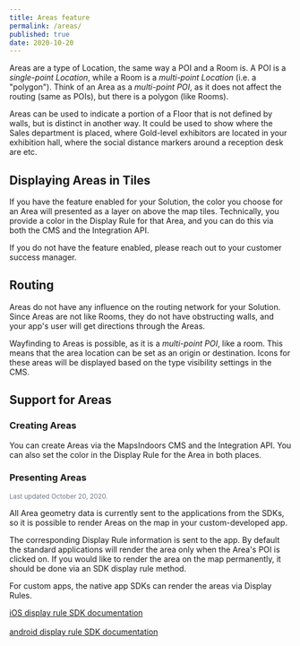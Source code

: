 ```yaml
---
title: Areas feature
permalink: /areas/
published: true
date: 2020-10-20
---
```


Areas are a type of Location, the same way a POI and a Room is. A POI is a *single-point Location*, while a Room is a *multi-point Location* (i.e. a "polygon"). Think of an Area as a *multi-point POI*, as it does not affect the routing (same as POIs), but there is a polygon (like Rooms).

Areas can be used to indicate a portion of a Floor that is not defined by walls, but is distinct in another way. It could be used to show where the Sales department is placed, where Gold-level exhibitors are located in your exhibition hall, where the social distance markers around a reception desk are etc.

## Displaying Areas in Tiles

If you have the feature enabled for your Solution, the color you choose for an Area will presented as a layer on above the map tiles. Technically, you provide a color in the Display Rule for that Area, and you can do this via both the CMS and the Integration API.

If you do not have the feature enabled, please reach out to your customer success manager.

## Routing

Areas do not have any influence on the routing network for your Solution. Since Areas are not like Rooms, they do not have obstructing walls, and your app's user will get directions through the Areas.

Wayfinding to Areas is possible, as it is a *multi-point POI*, like a room.  This means that the area location can be set as an origin or destination.  Icons for these areas will be displayed based on the type visibility settings in the CMS.

## Support for Areas

### Creating Areas

You can create Areas via the MapsIndoors CMS and the Integration API. You can also set the color in the Display Rule for the Area in both places.

### Presenting Areas

<small style="color: #707a89;">Last updated October 20, 2020.</small>

All Area geometry data is currently sent to the applications from the SDKs, so it is possible to render Areas on the map in your custom-developed app.

The corresponding Display Rule information is sent to the app.  By default the standard applications will render the area only when the Area's POI is clicked on.  If you would like to render the area on the map permanently, it should be done via an SDK display rule method.  

For custom apps, the native app SDKs can render the areas via Display Rules.

[iOS display rule SDK documentation](https://app.mapsindoors.com/mapsindoors/reference/ios/v3/interface_m_p_location_display_rule.html)
<br/><br/>
[android display rule SDK documentation](https://app.mapsindoors.com/mapsindoors/reference/android/v3/com/mapsindoors/mapssdk/LocationDisplayRule.html)